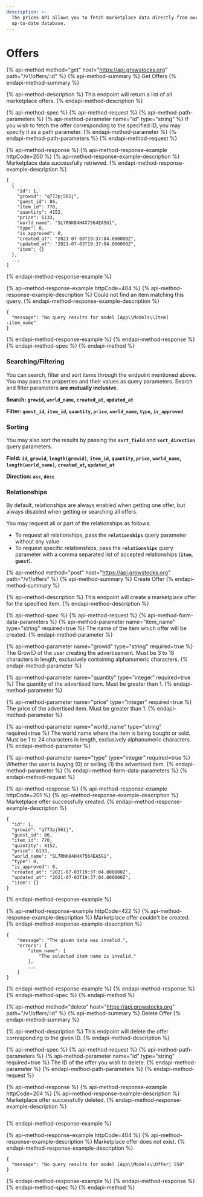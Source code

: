 ```yaml
---
description: >-
  The prices API allows you to fetch marketplace data directly from our
  up-to-date database.
---
```


# Offers

{% api-method method="get" host="https://api.growstocks.org" path="/v1/offers/:id" %}
{% api-method-summary %}
Get Offers
{% endapi-method-summary %}

{% api-method-description %}
This endpoint will return a list of all marketplace offers.
{% endapi-method-description %}

{% api-method-spec %}
{% api-method-request %}
{% api-method-path-parameters %}
{% api-method-parameter name="id" type="string" %}
If you wish to fetch the offer corresponding to the specified ID, you may specify it as a path parameter.
{% endapi-method-parameter %}
{% endapi-method-path-parameters %}
{% endapi-method-request %}

{% api-method-response %}
{% api-method-response-example httpCode=200 %}
{% api-method-response-example-description %}
Marketplace data successfully retrieved.
{% endapi-method-response-example-description %}

```
[
  {
    "id": 1,
    "growid": "q773pj561j",
    "guest_id": 86,
    "item_id": 770,
    "quantity": 4152,
    "price": 6133,
    "world_name": "SL7RNK84H4X7564EA5G1",
    "type": 0,
    "is_approved": 0,
    "created_at": "2021-07-03T19:37:04.000000Z",
    "updated_at": "2021-07-03T19:37:04.000000Z",
    "item": {}
  },
  ...
]
```
{% endapi-method-response-example %}

{% api-method-response-example httpCode=404 %}
{% api-method-response-example-description %}
Could not find an item matching this query.
{% endapi-method-response-example-description %}

```
{
  "message": "No query results for model [App\\Models\\Item] :item_name"
}
```
{% endapi-method-response-example %}
{% endapi-method-response %}
{% endapi-method-spec %}
{% endapi-method %}

### Searching/Filtering

You can search, filter and sort items through the endpoint mentioned above. You may pass the properties and their values as query parameters. Search and filter parameters **are mutually inclusive**.

**Search: `growid`, `world_name`, `created_at`, `updated_at`**

**Filter: `guest_id`, `item_id`, `quantity`, `price`, `world_name`, `type`, `is_approved`**

### **Sorting**

You may also sort the results by passing the **`sort_field`** and **`sort_direction`** query parameters.

**Field: `id`, `growid`, `length(growid)`, `item_id`, `quantity`, `price`, `world_name`, `length(world_name)`, `created_at`, `updated_at`**

**Direction: `asc`, `desc`**

### Relationships

By default, relationships are always enabled when getting one offer, but always disabled when getting or searching all offers.

You may request all or part of the relationships as follows:

* To request all relationships, pass the **`relationships`** query parameter without any value
* To request specific relationships, pass the **`relationships`** query parameter with a comma separated list of accepted relationships \(**`item`**, **`guest`**\).

{% api-method method="post" host="https://api.growstocks.org" path="/v1/offers" %}
{% api-method-summary %}
Create Offer
{% endapi-method-summary %}

{% api-method-description %}
This endpoint will create a marketplace offer for the specified item.
{% endapi-method-description %}

{% api-method-spec %}
{% api-method-request %}
{% api-method-form-data-parameters %}
{% api-method-parameter name="item\_name" type="string" required=true %}
The name of the item which offer will be created.
{% endapi-method-parameter %}

{% api-method-parameter name="growid" type="string" required=true %}
The GrowID of the user creating the advertisement. Must be 3 to 18 characters in length, exclusively containing alphanumeric characters.
{% endapi-method-parameter %}

{% api-method-parameter name="quantity" type="integer" required=true %}
The quantity of the advertised item. Must be greater than 1.
{% endapi-method-parameter %}

{% api-method-parameter name="price" type="integer" required=true %}
The price of the advertised item. Must be greater than 1.
{% endapi-method-parameter %}

{% api-method-parameter name="world\_name" type="string" required=true %}
The world name where the item is being bought or sold. Must be 1 to 24 characters in length, exclusively alphanumeric characters.
{% endapi-method-parameter %}

{% api-method-parameter name="type" type="integer" required=true %}
Whether the user is buying \(0\) or selling \(1\) the advertised item.
{% endapi-method-parameter %}
{% endapi-method-form-data-parameters %}
{% endapi-method-request %}

{% api-method-response %}
{% api-method-response-example httpCode=201 %}
{% api-method-response-example-description %}
Marketplace offer successfully created.
{% endapi-method-response-example-description %}

```
{
  "id": 1,
  "growid": "q773pj561j",
  "guest_id": 86,
  "item_id": 770,
  "quantity": 4152,
  "price": 6133,
  "world_name": "SL7RNK84H4X7564EA5G1",
  "type": 0,
  "is_approved": 0,
  "created_at": "2021-07-03T19:37:04.000000Z",
  "updated_at": "2021-07-03T19:37:04.000000Z",
  "item": {}
}
```
{% endapi-method-response-example %}

{% api-method-response-example httpCode=422 %}
{% api-method-response-example-description %}
Marketplace offer couldn't be created.
{% endapi-method-response-example-description %}

```
{
    "message": "The given data was invalid.",
    "errors": {
        "item_name": [
            "The selected item name is invalid."
        ],
        ...
    }
}
```
{% endapi-method-response-example %}
{% endapi-method-response %}
{% endapi-method-spec %}
{% endapi-method %}

{% api-method method="delete" host="https://api.growstocks.org" path="/v1/offers/:id" %}
{% api-method-summary %}
Delete Offer
{% endapi-method-summary %}

{% api-method-description %}
This endpoint will delete the offer corresponding to the given ID.
{% endapi-method-description %}

{% api-method-spec %}
{% api-method-request %}
{% api-method-path-parameters %}
{% api-method-parameter name="id" type="string" required=true %}
The ID of the offer you wish to delete.
{% endapi-method-parameter %}
{% endapi-method-path-parameters %}
{% endapi-method-request %}

{% api-method-response %}
{% api-method-response-example httpCode=204 %}
{% api-method-response-example-description %}
Marketplace offer successfully deleted.
{% endapi-method-response-example-description %}

```

```
{% endapi-method-response-example %}

{% api-method-response-example httpCode=404 %}
{% api-method-response-example-description %}
Marketplace offer does not exist.
{% endapi-method-response-example-description %}

```
{
  "message": "No query results for model [App\\Models\\Offer] 550"
}
```
{% endapi-method-response-example %}
{% endapi-method-response %}
{% endapi-method-spec %}
{% endapi-method %}

